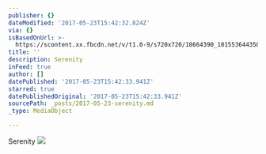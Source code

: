 ```yaml
---
publisher: {}
dateModified: '2017-05-23T15:42:32.824Z'
via: {}
isBasedOnUrl: >-
  https://scontent.xx.fbcdn.net/v/t1.0-9/s720x720/18664390_10155364435803156_1574571877281664420_n.jpg?oh=a25bacf46550bb805fd92c2723f95565&oe=59BA9F9B
title: ''
description: Serenity
inFeed: true
author: []
datePublished: '2017-05-23T15:42:33.941Z'
starred: true
datePublishedOriginal: '2017-05-23T15:42:33.941Z'
sourcePath: _posts/2017-05-23-serenity.md
_type: MediaObject

---
```

Serenity
![](https://scontent.xx.fbcdn.net/v/t1.0-9/s720x720/18664390_10155364435803156_1574571877281664420_n.jpg?oh=a25bacf46550bb805fd92c2723f95565&oe=59BA9F9B)